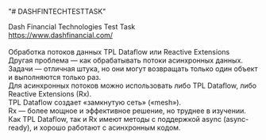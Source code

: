 "# DASHFINTECHTESTTASK" 

Dash Financial Technologies Test Task<br>
https://www.dashfinancial.com/<br>
<br>
Обработка потоков данных	TPL Dataflow или Reactive Extensions<br>
Другая проблема — как обрабатывать потоки асинхронных данных.<br>
Задачи — отличная штука, но они могут возвращать только один объект и выполняются только раз.<br> 
Для асинхронных потоков можно использовать либо TPL Dataflow, либо Reactive Extensions (Rx).<br> 
TPL Dataflow создает «замкнутую сеть» («mesh»).<br> 
Rx — более мощное и эффективное решение, но труднее в изучении.<br> 
Как TPL Dataflow, так и Rx имеют методы с поддержкой async (async-ready), и хорошо работают с асинхронным кодом.<br>

